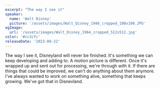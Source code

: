 ```yaml
---
excerpt: "The way I see it"
speaker:
  name: 'Walt Disney'
  picture: '/assets/images/Walt_Disney_1946_cropped_100x100.JPG'
ogImage:
  url: '/assets/images/Walt_Disney_1964_cropped_512x512.jpg'
color: '#cc3cfc'
releaseDate: '2023-08-22'
---
```

The way I see it, Disneyland will never be finished. It's something we can keep developing and adding to. A motion picture is different. Once it's wrapped up and sent out for processing, we're through with it. If there are things that could be improved, we can't do anything about them anymore. I've always wanted to work on something alive, something that keeps growing. We've got that in Disnevland.
